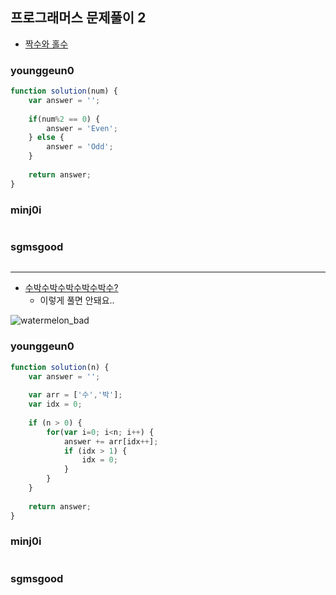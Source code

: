 ## 프로그래머스 문제풀이 2

* [짝수와 홀수](https://programmers.co.kr/learn/courses/30/lessons/12937)

### younggeun0

```javascript
function solution(num) {
    var answer = '';
    
    if(num%2 == 0) {
        answer = 'Even';
    } else {
        answer = 'Odd';
    }
    
    return answer;
}
```

### minj0i

```JAVA

```

### sgmsgood

```java

```

---

* [수박수박수박수박수박수?](https://programmers.co.kr/learn/courses/30/lessons/12922)
  * 이렇게 풀면 안돼요..

![watermelon_bad]()

### younggeun0 

```javascript
function solution(n) {
    var answer = '';
    
    var arr = ['수','박'];
    var idx = 0;
    
    if (n > 0) {
        for(var i=0; i<n; i++) {
            answer += arr[idx++];
            if (idx > 1) {
                idx = 0;
            }
        }
    }
    
    return answer;
}
```

### minj0i

```JAVA

```

### sgmsgood

```java

```

